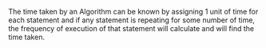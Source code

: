 The time taken by an Algorithm can be known by assigning 1 unit of time for each statement
and if any statement is repeating for some number of time, the frequency of execution of that statement will calculate and will find the time taken. 
